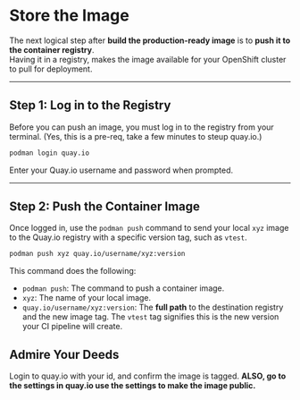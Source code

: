 # Store the Image

The next logical step after **build the production-ready image** is to **push it to the container registry**.   
Having it in a registry, makes the image available for your OpenShift cluster to pull for deployment.

-----

## Step 1: Log in to the Registry

Before you can push an image, you must log in to the registry from your terminal. (Yes, this is a pre-req, take a few minutes to steup quay.io.)

```bash
podman login quay.io
```

Enter your Quay.io username and password when prompted.

-----

## Step 2: Push the Container Image

Once logged in, use the `podman push` command to send your local `xyz` image to the Quay.io registry with a specific version tag, such as `vtest`.

```bash
podman push xyz quay.io/username/xyz:version
```

This command does the following:

  * `podman push`: The command to push a container image.
  * `xyz`: The name of your local image.
  * `quay.io/username/xyz:version`: The **full path** to the destination registry and the new image tag. The `vtest` tag signifies this is the new version your CI pipeline will create.

## Admire Your Deeds

Login to quay.io with your id, and confirm the image is tagged.  **ALSO, go to the settings in quay.io use the settings to make the image public.**

